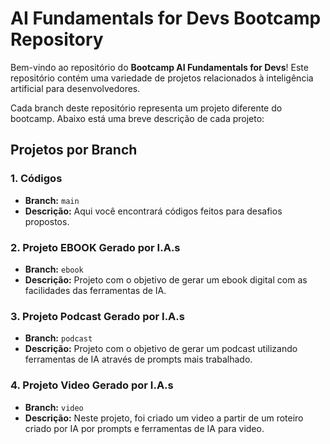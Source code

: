 # AI Fundamentals for Devs Bootcamp Repository

Bem-vindo ao repositório do **Bootcamp AI Fundamentals for Devs**! Este repositório contém uma variedade de projetos relacionados à inteligência artificial para desenvolvedores.

Cada branch deste repositório representa um projeto diferente do bootcamp. Abaixo está uma breve descrição de cada projeto:

## Projetos por Branch

### 1. Códigos

- **Branch:** `main`
- **Descrição:** Aqui você encontrará códigos feitos para desafios propostos.

### 2. Projeto EBOOK Gerado por I.A.s

- **Branch:** `ebook`
- **Descrição:** Projeto com o objetivo de gerar um ebook digital com as facilidades das ferramentas de IA.

### 3. Projeto Podcast Gerado por I.A.s

- **Branch:** `podcast`
- **Descrição:** Projeto com o objetivo de gerar um podcast utilizando ferramentas de IA através de prompts mais trabalhado.

### 4. Projeto Video Gerado por I.A.s

- **Branch:** `video`
- **Descrição:** Neste projeto, foi criado um video a partir de um roteiro criado por IA por prompts e ferramentas de IA para video.



